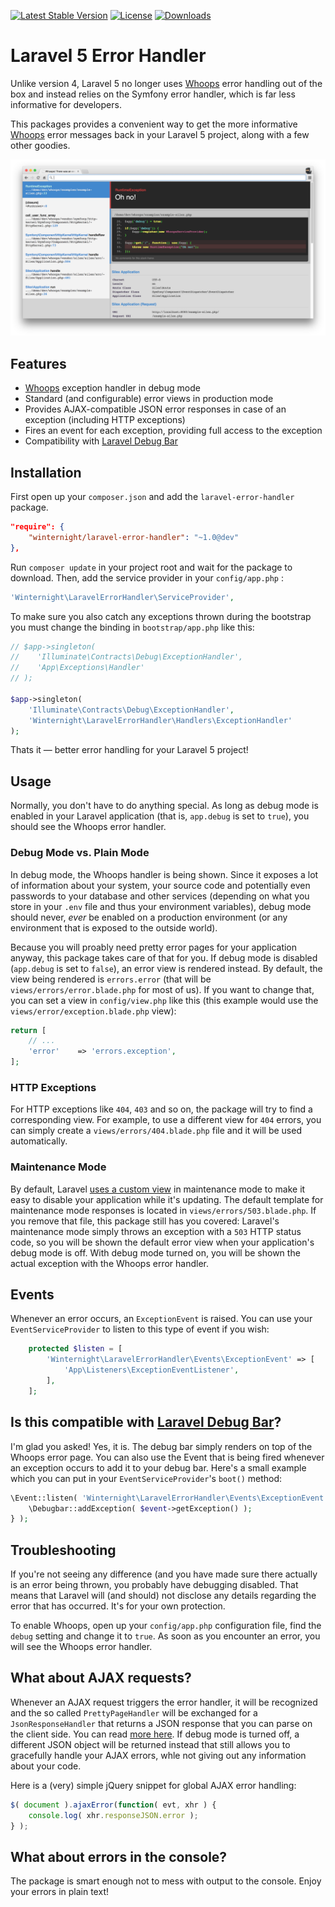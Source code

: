 [![Latest Stable Version](https://img.shields.io/packagist/v/winternight/laravel-error-handler.svg?style=flat-square)](https://packagist.org/packages/winternight/laravel-error-handler) [![License](https://img.shields.io/dub/l/vibe-d.svg?style=flat-square)](license.md) [![Downloads](https://img.shields.io/packagist/dt/winternight/laravel-error-handler.svg?style=flat-square)](https://packagist.org/packages/winternight/laravel-error-handler)

# Laravel 5 Error Handler

Unlike version 4, Laravel 5 no longer uses [Whoops](https://github.com/filp/whoops "filp/whoops") error handling out of
the box and instead relies on the Symfony error handler, which is far less
informative for developers.

This packages provides a convenient way to get the more informative [Whoops](https://github.com/filp/whoops "filp/whoops") 
error messages back in your Laravel 5 project, along with a few other goodies.

![Exception](screenshot.png "The Whoops Error Handler in Action!" )

## Features

* [Whoops](https://github.com/filp/whoops "filp/whoops") exception handler in debug mode
* Standard (and configurable) error views in production mode
* Provides AJAX-compatible JSON error responses in case of an exception (including HTTP exceptions)
* Fires an event for each exception, providing full access to the exception
* Compatibility with [Laravel Debug Bar](https://github.com/barryvdh/laravel-debugbar "barryvdh/laravel-debugbar")

## Installation

First open up your `composer.json` and add the `laravel-error-handler` package.

```json
"require": {
	"winternight/laravel-error-handler": "~1.0@dev"
},
```

Run `composer update` in your project root and wait for the package to download. Then, add the service provider in your 
`config/app.php` :

```php
'Winternight\LaravelErrorHandler\ServiceProvider',
```

To make sure you also catch any exceptions thrown during the bootstrap you must change the binding in 
`bootstrap/app.php` like this:

```php
// $app->singleton(
//    'Illuminate\Contracts\Debug\ExceptionHandler',
//    'App\Exceptions\Handler'
// );

$app->singleton(
 	'Illuminate\Contracts\Debug\ExceptionHandler',
 	'Winternight\LaravelErrorHandler\Handlers\ExceptionHandler'
);
```

Thats it — better error handling for your Laravel 5 project!

## Usage

Normally, you don't have to do anything special. As long as debug mode is enabled in your Laravel application (that is, 
`app.debug` is set to `true`), you should see the Whoops error handler.

### Debug Mode vs. Plain Mode

In debug mode, the Whoops handler is being shown. Since it exposes a lot of information about your system, your source 
code and potentially even passwords to your database and other services (depending on what you store in your `.env` file
and thus your environment variables), debug mode should never, *ever* be enabled on a production environment (or any 
environment that is exposed to the outside world).

Because you will proably need pretty error pages for your application anyway, this package takes care of that for you. 
If debug mode is disabled (`app.debug` is set to `false`), an error view is rendered instead. By default, the view being
rendered is `errors.error` (that will be `views/errors/error.blade.php` for most of us). If you want to change that, you 
can set a view in `config/view.php` like this (this example would use the `views/error/exception.blade.php` view):

```php
return [
	// ...
	'error'    => 'errors.exception',
];
```

### HTTP Exceptions

For HTTP exceptions like `404`, `403` and so on, the package will try to find a corresponding view. For example, to use 
a different view for `404` errors, you can simply create a `views/errors/404.blade.php` file and it will be used 
automatically.

### Maintenance Mode

By default, Laravel [uses a custom view](http://laravel.com/docs/5.0/configuration#maintenance-mode) in maintenance mode
to make it easy to disable your application while it's updating. The default template for maintenance mode responses is 
located in `views/errors/503.blade.php`. If you remove that file, this package still has you covered: Laravel's 
maintenance mode simply throws an exception with a `503` HTTP status code, so you will be shown the default error view 
when your application's debug mode is off. With debug mode turned on, you will be shown the actual exception with the 
Whoops error handler.

## Events

Whenever an error occurs, an `ExceptionEvent` is raised. You can use your `EventServiceProvider` to listen to this type
of event if you wish:


```php
    protected $listen = [
        'Winternight\LaravelErrorHandler\Events\ExceptionEvent' => [
            'App\Listeners\ExceptionEventListener',
        ],
    ];
```

## Is this compatible with [Laravel Debug Bar](https://github.com/barryvdh/laravel-debugbar "barryvdh/laravel-debugbar")?

I'm glad you asked! Yes, it is. The debug bar simply renders on top of the Whoops error page. You can also use the Event
that is being fired whenever an exception occurs to add it to your debug bar. Here's a small example which you can put
in your `EventServiceProvider`'s `boot()` method:

```php
\Event::listen( 'Winternight\LaravelErrorHandler\Events\ExceptionEvent', function ( $event ) {
	\Debugbar::addException( $event->getException() );
} );
```

## Troubleshooting

If you're not seeing any difference (and you have made sure there actually is an error being thrown, you probably have 
debugging disabled. That means that Laravel will (and should) not disclose any details regarding the error that has 
occurred. It's for your own protection.

To enable Whoops, open up your `config/app.php` configuration file, find the `debug` setting and change it to `true`. As
soon as you encounter an error, you will see the Whoops error handler.

## What about AJAX requests?

Whenever an AJAX request triggers the error handler, it will be recognized and the so called `PrettyPageHandler` will be
exchanged for a `JsonResponseHandler` that returns a JSON response that you can parse on the client side. You can read 
[more here](https://github.com/filp/whoops/blob/master/docs/API%20Documentation.md#-whoopshandlerjsonresponsehandler).
If debug mode is turned off, a different JSON object will be returned instead that still allows you to gracefully handle
your AJAX errors, whle not giving out any information about your code.

Here is a (very) simple jQuery snippet for global AJAX error handling:

```js
$( document ).ajaxError(function( evt, xhr ) {
	console.log( xhr.responseJSON.error );
} );
```

## What about errors in the console?

The package is smart enough not to mess with output to the console. Enjoy your errors in plain text!
